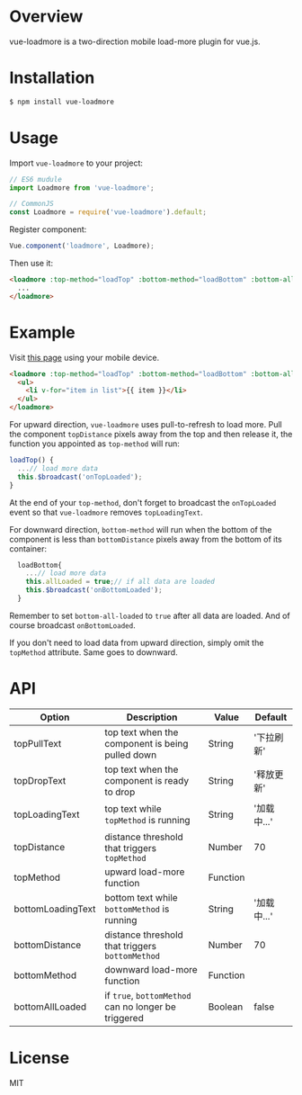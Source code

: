 # Overview
vue-loadmore is a two-direction mobile load-more plugin for vue.js.

# Installation
```bash
$ npm install vue-loadmore
```

# Usage
Import `vue-loadmore` to your project:
```Javascript
// ES6 mudule
import Loadmore from 'vue-loadmore';

// CommonJS
const Loadmore = require('vue-loadmore').default;
```

Register component:
```Javascript
Vue.component('loadmore', Loadmore);
```

Then use it:
```html
<loadmore :top-method="loadTop" :bottom-method="loadBottom" :bottom-all-loaded="allLoaded">
  ...
</loadmore>
```

# Example
Visit [this page](http://leopoldthecoder.github.io/Demos/vue-loadmore/index.html) using your mobile device.
```html
<loadmore :top-method="loadTop" :bottom-method="loadBottom" :bottom-all-loaded="allLoaded">
  <ul>
    <li v-for="item in list">{{ item }}</li>
  </ul>
</loadmore>
```
For upward direction, `vue-loadmore` uses pull-to-refresh to load more. Pull the component `topDistance` pixels away from the top and then release it, the function you appointed as `top-method` will run:
 ```Javascript
 loadTop() {
   ...// load more data
   this.$broadcast('onTopLoaded');
 }
 ```
At the end of your `top-method`, don't forget to broadcast the `onTopLoaded` event so that `vue-loadmore` removes `topLoadingText`.
 
For downward direction, `bottom-method` will run when the bottom of the component is less than `bottomDistance` pixels away from the bottom of its container:
```Javascript
  loadBottom{
    ...// load more data
    this.allLoaded = true;// if all data are loaded
    this.$broadcast('onBottomLoaded');
  }
```
Remember to set `bottom-all-loaded` to `true` after all data are loaded. And of course broadcast `onBottomLoaded`.

If you don't need to load data from upward direction, simply omit the `topMethod` attribute. Same goes to downward.

# API
| Option            | Description                                                     | Value    | Default     |
|-------------------|-----------------------------------------------------------------|----------|-------------|
| topPullText       | top text when the component is being pulled down                | String   | '下拉刷新'  |
| topDropText       | top text when the component is ready to drop                    | String   | '释放更新'  | 
| topLoadingText    | top text while `topMethod` is running                           | String   | '加载中...' |
| topDistance       | distance threshold that triggers `topMethod`                    | Number   | 70          |
| topMethod         | upward load-more function                                       | Function |             |
| bottomLoadingText | bottom text while `bottomMethod` is running                     | String   | '加载中...' |
| bottomDistance    | distance threshold that triggers `bottomMethod`                 | Number   | 70          |
| bottomMethod      | downward load-more function                                     | Function |             |
| bottomAllLoaded   | if `true`, `bottomMethod` can no longer be triggered            | Boolean  | false       |

# License
MIT
